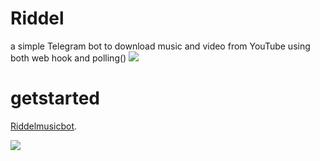 # Riddel
a simple Telegram bot to download music and video from YouTube using both web hook and polling()
![](https://telegra.ph/file/e2ff5f62b45198bcd4a1b.jpg)
# getstarted
[Riddelmusicbot](https://t.me/Riddlemusicbot). 



![](https://telegra.ph/file/244f3511fec977428aba9.jpg)
